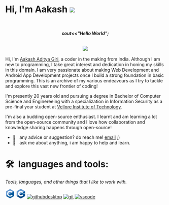 # Hi, I'm Aakash <img src="https://media.giphy.com/media/hvRJCLFzcasrR4ia7z/giphy.gif" width=25> 

<br />
</h1>

<p align='center'><em><b> cout<<"Hello World"; </b></em>
<br/>
</br>

<p align="center">
  <a href="https://github.com/DenverCoder1/readme-typing-svg"><img src="https://readme-typing-svg.herokuapp.com?lines=Computer+Science+Student;Tech%20Enthusiast;Bibliophile;Always%20learning%20new%20things;Evolving;Perfecting&center=true&width=500&height=50"></a>
</p>

Hi, I'm [Aakash Aditya Giri](https://github.com/acashgirii), a coder in the making from India. Although I am new to programming, I take great interest and dedication in honing my skills in this domain. I am very passionate about making Web Development and Android App Development projects once I build a strong foundation in basic programming. This is an archive of my various endeavours as I try to tackle and explore this vast new frontier of coding!

I'm presently 20 years old and pursuing a degree in Bachelor of Computer Science and Enginereeing with a specialization in Information Security as a pre-final year student at [Vellore Institute of Technology]("https://vit.ac.in/"). 

I'm also a budding open-source enthusiast. I learnt and am learning a lot from the open-source community and I love how collaboration and knowledge sharing happens through open-source!
              
- 💼 &nbsp; any advice or suggestion? do reach me! [email](mailto:aakashgirisc01@gmail.com) ;)
- 💬 &nbsp; ask me about anything, i am happy to help and learn.

# 🛠 **&nbsp;languages and tools:** 
<i>Tools, languages, and other things that I like to work with.</i> 

<a href="https://docs.microsoft.com/en-us/cpp/?view=msvc-170" target="_blank" rel="noreferrer"><img src="https://raw.githubusercontent.com/devicons/devicon/master/icons/c/c-original.svg" height="30" alt="C" /></a>
<a href="https://docs.microsoft.com/en-us/cpp/?view=msvc-170" target="_blank" rel="noreferrer"><img src="https://raw.githubusercontent.com/devicons/devicon/master/icons/cplusplus/cplusplus-original.svg" height="30" alt="C++" /></a>
<a href="https://desktop.github.com/" target="_blank" rel="noreferrer"><img src="https://avatars.githubusercontent.com/u/13171334?s=200&v=4" height="30" alt="githubdesktop" /></a>
<a href="https://git-scm.com/" target="_blank" rel="noreferrer"><img src="https://www.vectorlogo.zone/logos/git-scm/git-scm-icon.svg" height="30" alt="git" /></a>
<a href="https://code.visualstudio.com/" target="_blank" rel="noreferrer"><img src="https://upload.wikimedia.org/wikipedia/commons/thumb/9/9a/Visual_Studio_Code_1.35_icon.svg/1024px-Visual_Studio_Code_1.35_icon.svg.png" height="30" alt="vscode" /></a>
<br>


